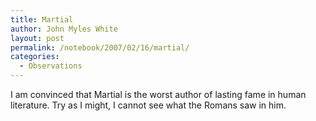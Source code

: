 ```yaml
---
title: Martial
author: John Myles White
layout: post
permalink: /notebook/2007/02/16/martial/
categories:
  - Observations
---
```


I am convinced that Martial is the worst author of lasting fame in human literature. Try as I might, I cannot see what the Romans saw in him.
